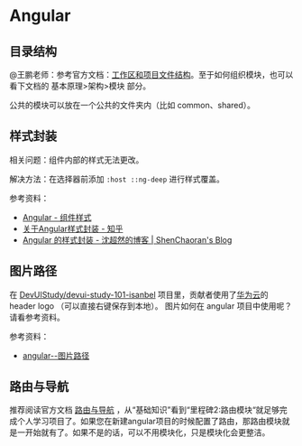 # Angular

## 目录结构

@王鹏老师：参考官方文档：[工作区和项目文件结构](https://angular.cn/guide/file-structure)。至于如何组织模块，也可以看下文档的 基本原理>架构>模块 部分。

公共的模块可以放在一个公共的文件夹内（比如 common、shared）。

## 样式封装

相关问题：组件内部的样式无法更改。

解决方法：在选择器前添加 `:host ::ng-deep` 进行样式覆盖。

参考资料：

* [Angular - 组件样式](https://angular.cn/guide/component-styles)
* [关于Angular样式封装 - 知乎](https://zhuanlan.zhihu.com/p/31235358)
* [Angular 的样式封装 - 沈超然的博客 \| ShenChaoran's Blog](https://shenchaoran.github.io/2018/08/22/Angular-的样式封装/)

## 图片路径

在 [DevUIStudy/devui-study-101-isanbel](https://github.com/DevUIStudy/devui-study-101-isanbel) 项目里，贡献者使用了[华为云](https://www.huaweicloud.com)的 header logo （可以直接右键保存到本地）。 图片如何在 angular 项目中使用呢？请看参考资料。

参考资料：

* [angular--图片路径](https://blog.csdn.net/weixin_42429288/article/details/96484668)

## 路由与导航

推荐阅读官方文档 [路由与导航](https://angular.cn/guide/router#routing--navigation) ，从“基础知识”看到“里程碑2:路由模块“就足够完成个人学习项目了。如果您在新建angular项目的时候配置了路由，那路由模块就是一开始就有了。如果不是的话，可以不用模块化，只是模块化会更整洁。

